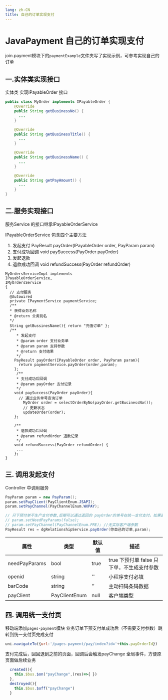 ```yaml
---
lang: zh-CN
title: 自己的订单实现支付
---
```

# JavaPayment 自己的订单实现支付
join.payment模块下的`paymentExample`文件夹写了实现示例，可参考实现自己的订单

## 一.实体类实现接口
实体类 实现IPayableOrder 接口
```java
public class MyOrder implements IPayableOrder {
    @Override
    public String getBusinessNo() {
      ...
    }

    @Override
    public String getBusinessTitle() {
      ...
    }

    @Override
    public String getBusinessName() {
      ...
    }

    @Override
    public String getPayAmount() {
      ...
    }
}
```

## 二.服务实现接口
服务Service 的接口继承IPayableOrderService

IPayableOrderService 包含四个主要方法

1. 发起支付 PayResult payOrder(IPayableOrder order, PayParam param)
2. 支付成功回调 void paySuccess(PayOrder payOrder)
3. 发起退款 
4. 退款成功回调 void refundSuccess(PayOrder refundOrder)


```java{2}
MyOrdersServiceImpl implements 
IPayableOrderService,
IMyOrdersService
{
  // 支付服务
  @Autowired
  private IPaymentService paymentService;
  /**
  * 获得业务名称
  * @return 业务别名
  */
  String getBussinesName(){ return "充值订单" };
  /**
     * 发起支付
     * @param order 支付业务单
     * @param param 支持参数
     * @return 支付结果
     */
    PayResult payOrder(IPayableOrder order, PayParam param){
      return paymentService.payOrder(order,param);
    };
     /**
     * 支付成功后回调
     * @param payOrder 支付记录
     */
    void paySuccess(PayOrder payOrder){
      // 通过业务单号查询订单
        MyOrder order = selectOrderByNo(payOrder.getBusinessNo());
        // 更新状态
        updateOrder(order);
    };

    /**
     * 退款成功后回调
     * @param refundOrder 退款记录
     */
    void refundSuccess(PayOrder refundOrder) {
     ...
    };
}
```

## 三. 调用发起支付
Controller 中调用服务
```java
PayParam param = new PayParam();
param.setPayClient(PayClientEnum.JSAPI);
param.setPayChannel(PayChannelEnum.WXPAY);

// 只下预付单不生产支付参数,后期可以通过返回的 payOrder的单号在统一支付支付。如果直接返回参数，需要自己根据业务不同，单独写支付页
// param.setNeedPayParams(false);
// param.setPayChannel(PayChannelEnum.PRE); //无实际客户端参数
PayResult res = dgRelationshipService.payOrder(你自己的订单,param);

```

     
|属性|类型|默认值|描述
|---|---|---|---|
|needPayParams|bool|true| true 下预付单 false 只下单，不生成支付参数
|openid|string|''|小程序支付必填
|barCode|string|‘’|主动扫码条码数据
|payClient|PayClientEnum|null|客户端类型


## 四. 调用统一支付页
移动端添加`pages-payment`模块
业务订单下预支付单成功后（不需要支付参数）跳转到统一支付页完成支付
```js
uni.navigateTo({url:'/pages-payment/pay/index?id='+this.payOrderId})
```
支付完成后，回回退到之前的页面，回调后会触发payChange 全局事件，方便原页面做后续业务
```js
  created(){
    this.$bus.$on("payChange",(res)=>{ })
  },
  destroyed(){
    this.$bus.$off("payChange")
  }
```

